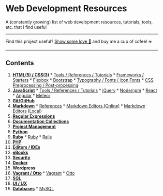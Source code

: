 # Web Development Resources

A (constantly growing) list of web development resources, tutorials, tools, etc. that I find useful

---

Find this project useful? [Show some love :revolving_hearts:](https://www.creatorlove.com/mikesprague/web-development-resources) and buy me a cup of cofee! :coffee:

---

## Contents

  1. **[HTML(5) / CSS(3)](html-css.md#html5--css3)**
    * [Tools / References / Tutorials](html-css.md#tools--references--tutorials)
    * [Frameworks / Starters](html-css.md#frameworks--starters)
    * [Flexbox](html-css.md#flexbox)
    * [Bootstrap](html-css.md#bootstrap)
    * [Typography / Fonts / Icon Fonts](html-css.mdTypography#typography--fonts--icon-fonts)
    * [CSS Preprocessing / Post-processing](html-css.md#css-preprocessing--post-processing)
  2. **[JavaScript](javascript.md#javascript)**
    * [Tools / References / Tutorials](javascript.md#tools--references--tutorials)
    * [jQuery](javascript.md#jquery)
    * [Node/npm](javascript.md#nodenpm)
    * [React](javascript.md#react)
    * [Angular](javascript.md#angular)
    * [Meteor](javascript.md#meteor)
  3. **[Git/GitHub](git-github.md#git)**
  4. **[Markdown](markdown.md#markdown)**
    * [References](markdown.md#references)
    * [Markdown Editors (Online)](markdown.md#markdown-editors-online)
    * [Markdown Editors (Local)](markdown.md#markdown-editors-local)
  5. **[Regular Expressions](regex.md#regular-expressions)**
  6. **[Documentation Collections](documentation.md#documentation-collections)**
  7. **[Project Management](project-management.md#project-management)**
  8. **[Python](python.md#python)**
  9. **[Ruby](ruby.md#ruby)**
    * [Ruby](ruby.md#ruby)
    * [Rails](ruby.md#rails)
  10. **[PHP](php.md#php)**
  11. **[Editors / IDEs](editors-ides.md#editors--ides)**
  12. **[eBooks](ebooks.md#ebooks)**
  13. **[Security](security.md#security)**
  14. **[Docker](docker.md#docker)**
  15. **[Wordpress](wordpress.md#wordpress)**
  16. **[Vagrant / Otto](vagrant-otto.md#vagrant--otto)**
    * [Vagrant](vagrant-otto.md#vagrant)
    * [Otto](vagrant-otto.md#otto)
  17. **[SQL](sql.md#sql)**
  18. **[UI / UX](ui-ux.md#ui--ux)**
  19. **[Databases](databases.md#databases)**
    * [MySQL](databases.md#mysql)
